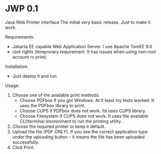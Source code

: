# JWP 0.1
Java Web Printer interface
The initial very basic release. Just to make it work.

Requirements:
* Jakarta EE capable Web Application Server. I use Apache TomEE 9.0
* root rights (temprorary requirement. It has issues when using non-root account ro print)

Installation:
* Just deploy it and run

Usage:
1. Choose one of the available print methods.
   - Choose PDFbox if you got Windows. At lt least my tests worked. It uses the PDFbox library to print.
   - Choose CUPS if PDFbox does not work. Its uses CUPS library.
   - Choose Filesystem if CUPS does not work. It uses the available CLI/terminal environment to run the printing utility.
2. Choose the required printer or keep it default.
3. Upload the file (PDF ONLY). If you see the correct application type under the uploading button - it means the file has been uploaded successfully.
4. Click Print.
